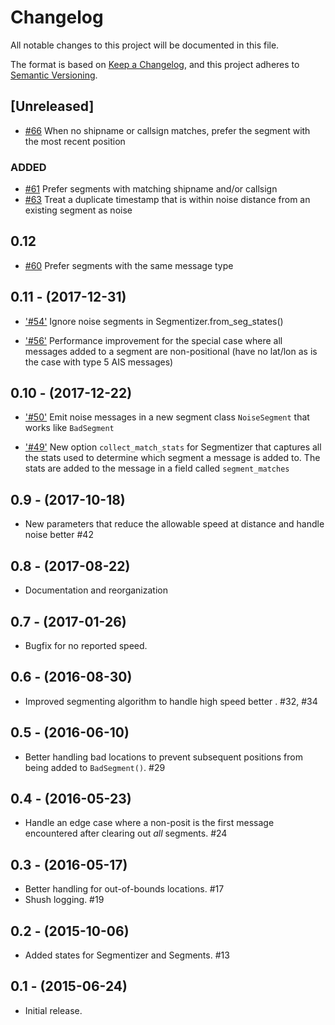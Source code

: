 # Changelog

All notable changes to this project will be documented in this file.

The format is based on [Keep a
Changelog](https://keepachangelog.com/en/1.0.0/), and this project adheres to
[Semantic Versioning](https://semver.org/spec/v2.0.0.html).

## [Unreleased]
* [#66](https://github.com/SkyTruth/gpsdio-segment/issues/66)
  When no shipname or callsign matches, prefer the segment with the most recent position

### ADDED
* [#61](https://github.com/SkyTruth/gpsdio-segment/issues/61)
  Prefer segments with matching shipname and/or callsign
* [#63](https://github.com/SkyTruth/gpsdio-segment/issues/63)
  Treat a duplicate timestamp that is within noise distance from an existing segment as noise

## 0.12
* [#60](https://github.com/SkyTruth/gpsdio-segment/pull/60) 
  Prefer segments with the same message type


## 0.11 - (2017-12-31)

* ['#54'](https://github.com/SkyTruth/gpsdio-segment/pull/54)
  Ignore noise segments in Segmentizer.from_seg_states()

* ['#56'](https://github.com/SkyTruth/gpsdio-segment/pull/56)
  Performance improvement for the special case where all messages added to a segment are 
  non-positional (have no lat/lon as is the case with type 5 AIS messages)

## 0.10 - (2017-12-22)

* ['#50'](https://github.com/SkyTruth/gpsdio-segment/pull/50)
  Emit noise messages in a new segment class `NoiseSegment` that works like 
  `BadSegment`

* ['#49'](https://github.com/SkyTruth/gpsdio-segment/pull/49)
  New option `collect_match_stats` for Segmentizer that captures all the stats used to 
  determine which segment a message is added to.  The stats are added to the message in 
  a field called `segment_matches`

  
## 0.9 - (2017-10-18)

- New parameters that reduce the allowable speed at distance and handle noise better #42


## 0.8 - (2017-08-22)

- Documentation and reorganization


## 0.7 - (2017-01-26)

- Bugfix for no reported speed.


## 0.6 - (2016-08-30)

- Improved segmenting algorithm to handle high speed better .  #32, #34


## 0.5 - (2016-06-10)

- Better handling bad locations to prevent subsequent positions from being added to `BadSegment()`.  #29


## 0.4 - (2016-05-23)

- Handle an edge case where a non-posit is the first message encountered after clearing out _all_ segments.  #24


## 0.3 - (2016-05-17)

- Better handling for out-of-bounds locations.  #17
- Shush logging.  #19


## 0.2 - (2015-10-06)

- Added states for Segmentizer and Segments.  #13


## 0.1 - (2015-06-24)

- Initial release.
